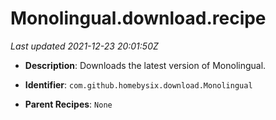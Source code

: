 # Monolingual.download.recipe

_Last updated 2021-12-23 20:01:50Z_

- **Description**: Downloads the latest version of Monolingual.

- **Identifier**: `com.github.homebysix.download.Monolingual`

- **Parent Recipes**: `None`
